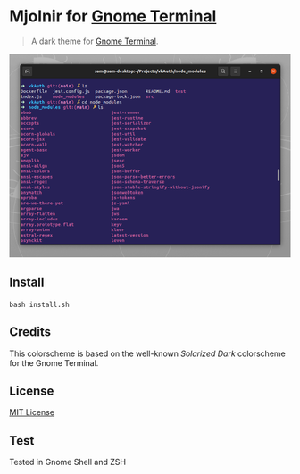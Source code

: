 # Mjolnir for [Gnome Terminal](https://wiki.gnome.org/Apps/Terminal)

> A dark theme for [Gnome Terminal](https://wiki.gnome.org/Apps/Terminal).

![Screenshot](./screenshot.png)

## Install
```bash install.sh```

## Credits

This colorscheme is based on the well-known _Solarized Dark_ colorscheme for the Gnome Terminal.

## License

[MIT License](./LICENSE)

## Test
Tested in Gnome Shell and ZSH